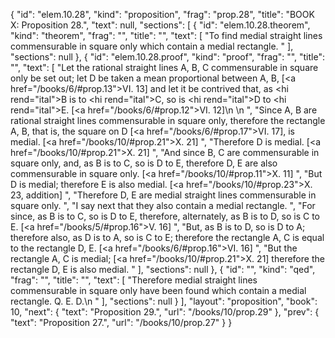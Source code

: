{
  "id": "elem.10.28",
  "kind": "proposition",
  "frag": "prop.28",
  "title": "BOOK X: Proposition 28.",
  "text": null,
  "sections": [
    {
      "id": "elem.10.28.theorem",
      "kind": "theorem",
      "frag": "",
      "title": "",
      "text": [
        "To find medial straight lines commensurable in square only which contain a medial rectangle. "
      ],
      "sections": null
    },
    {
      "id": "elem.10.28.proof",
      "kind": "proof",
      "frag": "",
      "title": "",
      "text": [
        "Let the rational straight lines A, B, C commensurable in square only be set out; let D be taken a mean proportional between A, B, [<a href=\"/books/6/#prop.13\">VI. 13</a>] and let it be contrived that, as <hi rend=\"ital\">B</hi> is to <hi rend=\"ital\">C</hi>, so is <hi rend=\"ital\">D</hi> to <hi rend=\"ital\">E</hi>. [<a href=\"/books/6/#prop.12\">VI. 12</a>]\n       \n      ",
        "Since A, B are rational straight lines commensurable in square only, therefore the rectangle A, B, that is, the square on D [<a href=\"/books/6/#prop.17\">VI. 17</a>], is medial. [<a href=\"/books/10/#prop.21\">X. 21</a>] ",
        "Therefore D is medial. [<a href=\"/books/10/#prop.21\">X. 21</a>] ",
        "And since B, C are commensurable in square only, and, as B is to C, so is D to E, therefore D, E are also commensurable in square only. [<a href=\"/books/10/#prop.11\">X. 11</a>] ",
        "But D is medial; therefore E is also medial. [<a href=\"/books/10/#prop.23\">X. 23</a>, addition] ",
        "Therefore D, E are medial straight lines commensurable in square only. ",
        "I say next that they also contain a medial rectangle. ",
        "For since, as B is to C, so is D to E, therefore, alternately, as B is to D, so is C to E. [<a href=\"/books/5/#prop.16\">V. 16</a>] ",
        "But, as B is to D, so is D to A; therefore also, as D is to A, so is C to E; therefore the rectangle A, C is equal to the rectangle D, E. [<a href=\"/books/6/#prop.16\">VI. 16</a>] ",
        "But the rectangle A, C is medial; [<a href=\"/books/10/#prop.21\">X. 21</a>] therefore the rectangle D, E is also medial. "
      ],
      "sections": null
    },
    {
      "id": "",
      "kind": "qed",
      "frag": "",
      "title": "",
      "text": [
        "Therefore medial straight lines commensurable in square only have been found which contain a medial rectangle. Q. E. D.\n "
      ],
      "sections": null
    }
  ],
  "layout": "proposition",
  "book": 10,
  "next": {
    "text": "Proposition 29.",
    "url": "/books/10/prop.29"
  },
  "prev": {
    "text": "Proposition 27.",
    "url": "/books/10/prop.27"
  }
}
